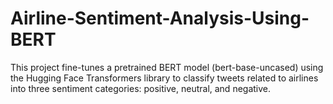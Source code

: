 # Airline-Sentiment-Analysis-Using-BERT
This project fine-tunes a pretrained BERT model (bert-base-uncased) using the Hugging Face Transformers library to classify tweets related to airlines into three sentiment categories: positive, neutral, and negative.
